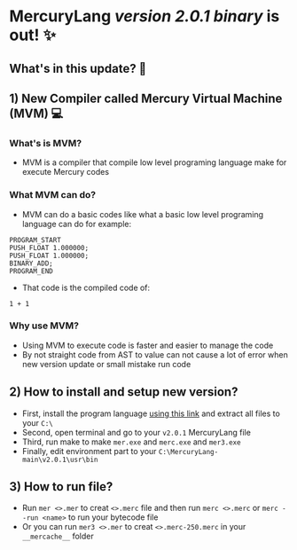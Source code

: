 # MercuryLang *version 2.0.1 binary* is out! ✨
## What's in this update? 👀

## 1) New Compiler called Mercury Virtual Machine (MVM) 💻
### What's is MVM? 
* MVM is a compiler that compile low level programing language make for execute Mercury codes 
### What MVM can do? 
* MVM can do a basic codes like what a basic low level programing language can do for example:
```mercury
PROGRAM_START
PUSH_FLOAT 1.000000;
PUSH_FLOAT 1.000000;
BINARY_ADD;
PROGRAM_END
```
* That code is the compiled code of:
``` mercury
1 + 1
```
### Why use MVM? 
* Using MVM to execute code is faster and easier to manage the code 
* By not straight code from AST to value can not cause a lot of error when new version update or small mistake run code 
## 2) How to install and setup new version?
* First, install the program language [using this link](https://github.com/dinhsonhai132/Mercury-Langluage/archive/refs/heads/main.zip) and extract all files to your ```C:\``` 
* Second, open terminal and go to your ```v2.0.1``` MercuryLang file
* Third, run make to make ```mer.exe``` and ```merc.exe``` and ```mer3.exe```
* Finally, edit environment part to your ```C:\MercuryLang-main\v2.0.1\usr\bin```
## 3) How to run file?
* Run ```mer <>.mer``` to creat ```<>.merc``` file and then run ```merc <>.merc``` or ```merc --run <name>``` to run your bytecode file
* Or you can run ```mer3 <>.mer``` to creat ```<>.merc-250.merc``` in your ```__mercache__``` folder
